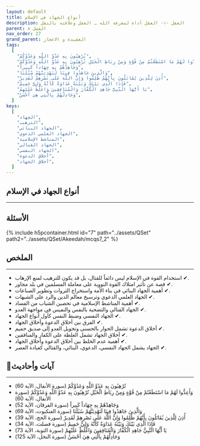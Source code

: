 ```yaml
---
layout: default
title: أنواع الجهاد في الإسلام
description: العقل -١- العقل أداة لمعرفة الله ـ العقل وعلاقته بالنقل
parent: الفصل ٨
nav_order: 27
grand_parent: العقيدة و الاعجاز
tags:
  [
    "تُرْهِبُونَ بِهِ عَدُوَّ اللَّهِ وَعَدُوَّكُمْ",
    "وَأَعِدُّوا لَهُمْ مَا اسْتَطَعْتُمْ مِنْ قُوَّةٍ وَمِنْ رِبَاطِ الْخَيْلِ تُرْهِبُونَ بِهِ عَدُوَّ اللَّهِ وَعَدُوَّكُمْ",
    "وَجَاهِدْهُمْ بِهِ جِهَاداً كَبِيراً",
    "وَالَّذِينَ جَاهَدُوا فِينَا لَنَهْدِيَنَّهُمْ سُبُلَنَا",
    "أُذِنَ لِلَّذِينَ يُقَاتَلُونَ بِأَنَّهُمْ ظُلِمُوا وَإِنَّ اللَّهَ عَلَى نَصْرِهِمْ لَقَدِيرٌ",
    "فَإِذَا الَّذِي بَيْنَكَ وَبَيْنَهُ عَدَاوَةٌ كَأَنَّهُ وَلِيٌّ حَمِيمٌ",
    "يَا أَيُّهَا النَّبِيُّ جَاهِدِ الْكُفَّارَ وَالْمُنَافِقِينَ وَاغْلُظْ عَلَيْهِمْ",
    "وَجَادِلْهُمْ بِالَّتِي هِيَ أَحْسَنُ",
  ]
keys:
  [
    "الجهاد",
    "الترهيب",
    "الجهاد البنائي",
    "الجهاد العلمي الدعوي",
    "المناشط الإسلامية",
    "الجهاد القتالي",
    "الجهاد النفسي",
    "أخلاق الدعوة",
    "أخلاق الجهاد",
  ]
---
```


## ‏أنواع الجهاد في الإسلام

---

## الأسئلة

{% include h5pcontainer.html id="7" path="../assets/QSet" path2="../assets/QSet/Akeedah/mcqs7_2" %}

## الملخص

---

- ‏✔ استخدام القوة في الإسلام ليس دائماً للقتال، بل قد يكون للترهيب لمنع الإرهاب.
- ‏✔ قصة عن تأثير امتلاك القوة النووية على معاملة المسلمين في بلد مجاور.
- ‏✔ أهمية الجهاد البنائي في بناء الأمة واستخراج الثروات وتطوير الصناعات.
- ‏✔ الجهاد العلمي الدعوي وترسيخ معالم الدين والرد على الشبهات.
- ‏✔ أهمية المناشط الإسلامية في تحصين الشباب من الفساد.
- ‏✔ الجهاد القتالي والتضحية بالنفس والنفيس في مواجهة العدو.
- ‏✔ الجهاد النفسي وضبط النفس كأول أنواع الجهاد.
- ‏✔ الفرق بين أخلاق الدعوة وأخلاق الجهاد.
- ‏✔ أخلاق الدعوة تشمل الحوار بالحسنى وتحويل العدو إلى صديق حميم.
- ‏✔ أخلاق الجهاد تشمل الغلظة على الكفار والمنافقين.
- ‏✔ أهمية عدم الخلط بين أخلاق الدعوة وأخلاق الجهاد.
- ‏✔ الجهاد يشمل الجهاد النفسي، الدعوي، البنائي، والقتالي كعبادة العصر.

## 📜آيات وأحاديث

---

- ‏تُرْهِبُونَ بِهِ عَدُوَّ اللَّهِ وَعَدُوَّكُمْ (سورة الأنفال، الآية 60)
- ‏وَأَعِدُّوا لَهُمْ مَا اسْتَطَعْتُمْ مِنْ قُوَّةٍ وَمِنْ رِبَاطِ الْخَيْلِ تُرْهِبُونَ بِهِ عَدُوَّ اللَّهِ وَعَدُوَّكُمْ (سورة الأنفال، الآية 60)
- ‏وَجَاهِدْهُمْ بِهِ جِهَاداً كَبِيراً (سورة الفرقان، الآية 52)
- ‏وَالَّذِينَ جَاهَدُوا فِينَا لَنَهْدِيَنَّهُمْ سُبُلَنَا (سورة العنكبوت، الآية 69)
- ‏أُذِنَ لِلَّذِينَ يُقَاتَلُونَ بِأَنَّهُمْ ظُلِمُوا وَإِنَّ اللَّهَ عَلَى نَصْرِهِمْ لَقَدِيرٌ (سورة الحج، الآية 39)
- ‏فَإِذَا الَّذِي بَيْنَكَ وَبَيْنَهُ عَدَاوَةٌ كَأَنَّهُ وَلِيٌّ حَمِيمٌ (سورة فصلت، الآية 34)
- ‏يَا أَيُّهَا النَّبِيُّ جَاهِدِ الْكُفَّارَ وَالْمُنَافِقِينَ وَاغْلُظْ عَلَيْهِمْ (سورة التوبة، الآية 73)
- ‏وَجَادِلْهُمْ بِالَّتِي هِيَ أَحْسَنُ (سورة النحل، الآية 125)
